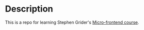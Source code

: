 # Description

This is a repo for learning Stephen Grider's [Micro-frontend course](https://www.udemy.com/course/microfrontend-course/).
